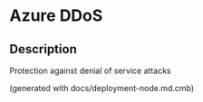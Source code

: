 # Azure DDoS
## Description
Protection against denial of service attacks



(generated with docs/deployment-node.md.cmb)
